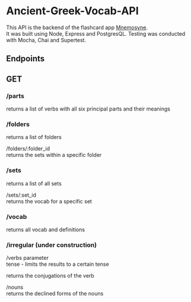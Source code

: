 # Ancient-Greek-Vocab-API

This API is the backend of the flashcard app [Mnemosyne](https://github.com/coleenhuang/Mnemosyne).  
It was built using Node, Express and PostgresQL. Testing was conducted with Mocha, Chai and Supertest.

## Endpoints

## GET  
### /parts  
returns a list of verbs with all six principal parts and their meanings

### /folders  
returns a list of folders  

/folders/:folder_id  
returns the sets within a specific folder

### /sets  
returns a list of all sets

/sets/:set_id  
returns the vocab for a specific set

### /vocab  
returns all vocab and definitions  

### /irregular (under construction)

/verbs
parameter   
tense - limits the results to a certain tense

returns the conjugations of the verb

/nouns  
returns the declined forms of the nouns
